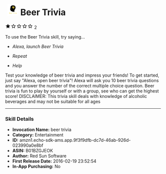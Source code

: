 # &nbsp;<img src="app_icon" alt="Beer Trivia icon" width="36"> Beer Trivia
![1 stars](../../../images/ic_star_black_18dp_1x.png)![1 stars](../../../images/ic_star_border_black_18dp_1x.png)![1 stars](../../../images/ic_star_border_black_18dp_1x.png)![1 stars](../../../images/ic_star_border_black_18dp_1x.png)![1 stars](../../../images/ic_star_border_black_18dp_1x.png) 2

To use the Beer Trivia skill, try saying...

* *Alexa, launch Beer Trivia*

* *Repeat*

* *Help*

Test your knowledge of beer trivia and impress your friends!
To get started, just say "Alexa, open beer trivia"!
Alexa will ask you 10 beer trivia questions and you answer the number of the correct multiple choice question.
Beer trivia is fun to play by yourself or with a group, see who can get the highest score!
DISCLAIMER:  This trivia skill deals with knowledge of alcoholic beverages and may not be suitable for all ages

***

### Skill Details

* **Invocation Name:** beer trivia
* **Category:** Entertainment
* **ID:** amzn1.echo-sdk-ams.app.9f3f9dfb-dc7d-46ab-926d-023990a0e8bf
* **ASIN:** B01BZGJEOK
* **Author:** Red Sun Software
* **First Release Date:** 2016-02-19 23:52:54
* **In-App Purchasing:** No
